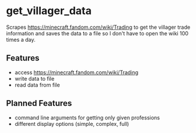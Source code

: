 # get_villager_data

Scrapes https://minecraft.fandom.com/wiki/Trading to get the villager trade information and saves the data to a file so I don't have to open the wiki 100 times a day.

## Features
* access https://minecraft.fandom.com/wiki/Trading
* write data to file
* read data from file

## Planned Features
* command line arguments for getting only given professions
* different display options (simple, complex, full)